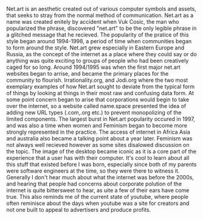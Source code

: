 Net.art is an aesthetic created out of various computer symbols and assets, that seeks to stray from the normal method of communication. Net.art as a name was created enitely by accident when Vuk Cosic, the man who popularized the phrase, discovered "net.art" to be the only legible phrase in a glitched message that he recieved. The popularity of the pratice of this style began around 1994-1998, a period of time when communities began to form around the style. Net.art grew especially in Eastern Europe and Russia, as the concept of the internet as a place where they could say or do anything was quite exciting to groups of people who had been creatively caged for so long. Around 1994/1995 was when the first major net.art websites began to arrise, and became the primary places for the community to flourish. Irrationality.org, and Jodi.org where the two most exemplary examples of how Net.art sought to deviate from the typical form of things by looking at things in their most raw and confusing data form. At some point concern began to arise that corporations would begin to take over the internet, so a website called name.space presented the idea of adding new URL types (.com,.org etc.) to prevent monopolizing of the limited components.
The largest burst in Net.art popularity occured in 1997, and was also a time when women and Feminism began to become more strongly represented in the practice. The access of internet in Africa Asia and australia also became a talking point about a year later. Feminism was not always well recieved however as some sites disalowed discussion on the topic. The image of the desktop became iconic as it is a core part of the experience that a user has with their computer. It's cool to learn about all this stuff that existed before I was born, especially since both of my parents were software engineers at the time, so they were there to witness it. Generally I don't hear much about what the internet was before the 2000s, and hearing that people had concerns about corporate polution of the internet is quite bittersweet to hear, as uite a few of their ears have come true. This also reminds me of the current state of youtube, where people often reminisce about the days when youtube was a site for creators and not one built to appeal to advertisers and produce profits.
